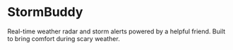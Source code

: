 # StormBuddy
Real-time weather radar and storm alerts powered by a helpful friend. Built to bring comfort during scary weather.
